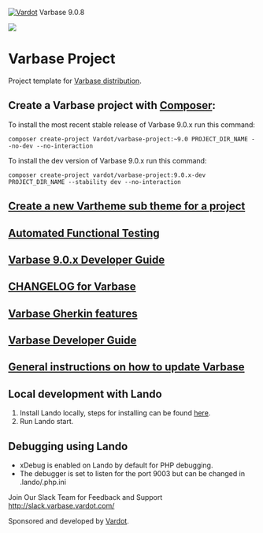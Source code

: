 [![Vardot](https://circleci.com/gh/Vardot/varbase/tree/9.0.x.svg?style=shield)](https://app.circleci.com/pipelines/github/Vardot/varbase/564/workflows/8b5c2e27-36e2-4c07-8705-eeb68d07b551) Varbase 9.0.8

[![](https://www.drupal.org/files/styles/grid-3/public/project-images/Medium-Logo%20Color%20with%20padding.png)](http://www.drupal.org/project/varbase)

# Varbase Project

Project template for [Varbase distribution](http://www.drupal.org/project/varbase).

## Create a Varbase project with [Composer](https://getcomposer.org/download/):

To install the most recent stable release of Varbase 9.0.x run this command:
```
composer create-project Vardot/varbase-project:~9.0 PROJECT_DIR_NAME --no-dev --no-interaction
```

To install the dev version of Varbase 9.0.x run this command:
```
composer create-project vardot/varbase-project:9.0.x-dev PROJECT_DIR_NAME --stability dev --no-interaction
```

## [Create a new Vartheme sub theme for a project](https://github.com/Vardot/varbase/tree/9.0.x/scripts/README.md)

## [Automated Functional Testing](https://github.com/Vardot/varbase/blob/9.0.x/tests/README.md)

## [Varbase 9.0.x Developer Guide](https://docs.varbase.vardot.com)

## [CHANGELOG for Varbase](https://github.com/Vardot/varbase/blob/9.0.x/CHANGELOG.md)

## [Varbase Gherkin features](https://github.com/Vardot/varbase/blob/9.0.x/tests/features/varbase/README.md)

## [Varbase Developer Guide](https://docs.varbase.vardot.com)

## [General instructions on how to update Varbase](https://github.com/Vardot/varbase/blob/9.0.x/UPDATE.md)

## Local development with Lando

1. Install Lando locally, steps for installing can be found [here](https://docs.lando.dev/basics/installation.html).
2. Run Lando start.

## Debugging using Lando

- xDebug is enabled on Lando by default for PHP debugging.
- The debugger is set to listen for the port 9003 but can be changed in .lando/.php.ini

Join Our Slack Team for Feedback and Support
http://slack.varbase.vardot.com/

Sponsored and developed by [Vardot](https://www.drupal.org/vardot).